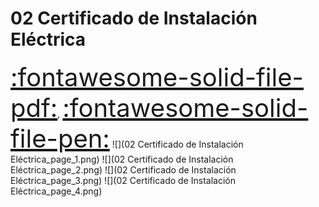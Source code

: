 # 02 Certificado de Instalación Eléctrica
<a href="../02 Certificado de Instalación Eléctrica.pdf" style="font-size: 40px;">   :fontawesome-solid-file-pdf:</a>,
<a href="../02 Certificado de Instalación Eléctrica.html" style="font-size: 40px;">    :fontawesome-solid-file-pen:</a>
![](02 Certificado de Instalación Eléctrica_page_1.png)
![](02 Certificado de Instalación Eléctrica_page_2.png)
![](02 Certificado de Instalación Eléctrica_page_3.png)
![](02 Certificado de Instalación Eléctrica_page_4.png)

